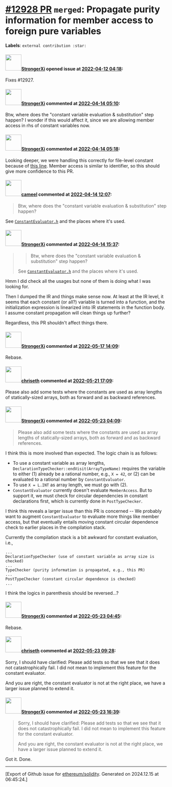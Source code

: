 # [\#12928 PR](https://github.com/ethereum/solidity/pull/12928) `merged`: Propagate purity information for member access to foreign pure variables
**Labels**: `external contribution :star:`


#### <img src="https://avatars.githubusercontent.com/u/26714592?u=cd1f8307f1e76cb24500d3ce8cb06623023365e4&v=4" width="50">[StrongerXi](https://github.com/StrongerXi) opened issue at [2022-04-12 04:18](https://github.com/ethereum/solidity/pull/12928):

Fixes #12927.

#### <img src="https://avatars.githubusercontent.com/u/26714592?u=cd1f8307f1e76cb24500d3ce8cb06623023365e4&v=4" width="50">[StrongerXi](https://github.com/StrongerXi) commented at [2022-04-14 05:10](https://github.com/ethereum/solidity/pull/12928#issuecomment-1098715638):

Btw, where does the "constant variable evaluation & substitution" step happen? I wonder if this would affect it, since we are allowing member access in rhs of constant variables now.

#### <img src="https://avatars.githubusercontent.com/u/26714592?u=cd1f8307f1e76cb24500d3ce8cb06623023365e4&v=4" width="50">[StrongerXi](https://github.com/StrongerXi) commented at [2022-04-14 05:18](https://github.com/ethereum/solidity/pull/12928#issuecomment-1098719208):

Looking deeper, we were handling this correctly for file-level constant because of [this line](https://github.com/ethereum/solidity/blob/develop/libsolidity/analysis/TypeChecker.cpp#L3506). Member access is similar to identifier, so this should give more confidence to this PR.

#### <img src="https://avatars.githubusercontent.com/u/137030?v=4" width="50">[cameel](https://github.com/cameel) commented at [2022-04-14 12:07](https://github.com/ethereum/solidity/pull/12928#issuecomment-1099117614):

> Btw, where does the "constant variable evaluation & substitution" step happen?

See [`ConstantEvaluator.h`](https://github.com/ethereum/solidity/blob/develop/libsolidity/analysis/ConstantEvaluator.h) and the places where it's used.

#### <img src="https://avatars.githubusercontent.com/u/26714592?u=cd1f8307f1e76cb24500d3ce8cb06623023365e4&v=4" width="50">[StrongerXi](https://github.com/StrongerXi) commented at [2022-04-14 15:37](https://github.com/ethereum/solidity/pull/12928#issuecomment-1099310745):

> > Btw, where does the "constant variable evaluation & substitution" step happen?
> 
> See [`ConstantEvaluator.h`](https://github.com/ethereum/solidity/blob/develop/libsolidity/analysis/ConstantEvaluator.h) and the places where it's used.

Hmm I did check all the usages but none of them is doing what I was looking for.

Then I dumped the IR and things make sense now. At least at the IR level, it seems that each constant (or all?) variable is turned into a function, and the initialization expression is linearized into IR statements in the function body. I assume constant propagation will clean things up further?

Regardless, this PR shouldn't affect things there.

#### <img src="https://avatars.githubusercontent.com/u/26714592?u=cd1f8307f1e76cb24500d3ce8cb06623023365e4&v=4" width="50">[StrongerXi](https://github.com/StrongerXi) commented at [2022-05-17 14:09](https://github.com/ethereum/solidity/pull/12928#issuecomment-1128919802):

Rebase.

#### <img src="https://avatars.githubusercontent.com/u/9073706?v=4" width="50">[chriseth](https://github.com/chriseth) commented at [2022-05-21 17:09](https://github.com/ethereum/solidity/pull/12928#issuecomment-1133670884):

Please also add some tests where the constants are used as array lengths of statically-sized arrays, both as forward and as backward references.

#### <img src="https://avatars.githubusercontent.com/u/26714592?u=cd1f8307f1e76cb24500d3ce8cb06623023365e4&v=4" width="50">[StrongerXi](https://github.com/StrongerXi) commented at [2022-05-23 04:09](https://github.com/ethereum/solidity/pull/12928#issuecomment-1134153088):

> Please also add some tests where the constants are used as array lengths of statically-sized arrays, both as forward and as backward references.

I think this is more involved than expected. The logic chain is as follows:

- To use a constant variable as array lengths, `DeclarationTypeChecker::endVisit(ArrayTypeName)` requires the variable to either (1) already be a rational number, e.g., `X = 42`, or (2) can be evaluated to a rational number by `ConstantEvaluator`.
- To use `X = L.INT` as array length, we must go with (2).
- `ConstantEvaluator` currently doesn't evaluate `MemberAccess`. But to support it, we must check for circular dependencies in constant declarations first, which is currently done in `PostTypeChecker`.

I think this reveals a larger issue than this PR is concerned -- We probably want to augment `ConstantEvaluator` to evaluate more things like member access, but that eventually entails moving constant circular dependence check to earlier places in the compilation stack.

Currently the compilation stack is a bit awkward for constant evaluation, i.e.,

```
...
DeclarationTypeChecker (use of constant variable as array size is checked)
...
TypeChecker (purity information is propagated, e.g., this PR)
...
PostTypeChecker (constant circular dependence is checked)
...
```

I think the logics in parenthesis should be reversed...?

#### <img src="https://avatars.githubusercontent.com/u/26714592?u=cd1f8307f1e76cb24500d3ce8cb06623023365e4&v=4" width="50">[StrongerXi](https://github.com/StrongerXi) commented at [2022-05-23 04:45](https://github.com/ethereum/solidity/pull/12928#issuecomment-1134175521):

Rebase.

#### <img src="https://avatars.githubusercontent.com/u/9073706?v=4" width="50">[chriseth](https://github.com/chriseth) commented at [2022-05-23 09:28](https://github.com/ethereum/solidity/pull/12928#issuecomment-1134421709):

Sorry, I should have clarified: Please add tests so that we see that it does not catastrophically fail. I did not mean to implement this feature for the constant evaluator.

And you are right, the constant evaluator is not at the right place, we have a larger issue planned to extend it.

#### <img src="https://avatars.githubusercontent.com/u/26714592?u=cd1f8307f1e76cb24500d3ce8cb06623023365e4&v=4" width="50">[StrongerXi](https://github.com/StrongerXi) commented at [2022-05-23 16:39](https://github.com/ethereum/solidity/pull/12928#issuecomment-1134899434):

> Sorry, I should have clarified: Please add tests so that we see that it does not catastrophically fail. I did not mean to implement this feature for the constant evaluator.
> 
> And you are right, the constant evaluator is not at the right place, we have a larger issue planned to extend it.

Got it. Done.


-------------------------------------------------------------------------------



[Export of Github issue for [ethereum/solidity](https://github.com/ethereum/solidity). Generated on 2024.12.15 at 06:45:24.]
